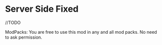 # Server Side Fixed

//TODO

ModPacks:
You are free to use this mod in any and all mod packs. No need to ask permission.